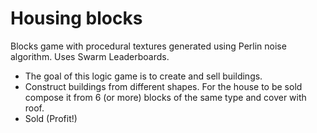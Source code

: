 # Housing blocks

Blocks game with procedural textures generated using Perlin noise algorithm.
Uses Swarm Leaderboards.

- The goal of this logic game is to create and sell buildings.
- Construct buildings from different shapes. For the house to be sold compose it from 6 (or more) 
blocks of the same type and cover with roof.
- Sold (Profit!)
